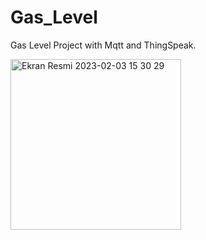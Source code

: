 # Gas_Level

Gas Level Project with Mqtt and ThingSpeak.

<img width="273" alt="Ekran Resmi 2023-02-03 15 30 29" src="https://user-images.githubusercontent.com/37351493/216604206-9c7ee91e-0a14-4073-8d90-69f28520d8a4.png">
